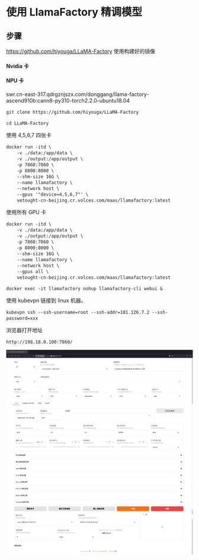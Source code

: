 # 使用 LlamaFactory 精调模型

## 步骤

https://github.com/hiyouga/LLaMA-Factory
使用构建好的镜像

#### Nvidia 卡

#### NPU 卡

swr.cn-east-317.qdrgznjszx.com/donggang/llama-factory-ascend910b:cann8-py310-torch2.2.0-ubuntu18.04

```shell
git clone https://github.com/hiyouga/LLaMA-Factory
```

```shell
cd LLaMA-Factory
```

使用 4,5,6,7 四张卡

```shell
docker run -itd \
    -v ./data:/app/data \
    -v ./output:/app/output \
    -p 7860:7860 \
    -p 8000:8000 \
    --shm-size 16G \
    --name llamafactory \
    --network host \
    --gpus '"device=4,5,6,7"' \
    vetought-cn-beijing.cr.volces.com/maas/llamafactory:latest
```

使用所有 GPU 卡

```shell
docker run -itd \
    -v ./data:/app/data \
    -v ./output:/app/output \
    -p 7860:7860 \
    -p 8000:8000 \
    --shm-size 16G \
    --name llamafactory \
    --network host \
    --gpus all \
    vetought-cn-beijing.cr.volces.com/maas/llamafactory:latest
```

```shell
docker exec -it llamafactory nohup llamafactory-cli webui & 
```

使用 kubevpn 链接到 linux 机器。

```shell
kubevpn ssh --ssh-username=root --ssh-addr=101.126.7.2 --ssh-password=xxx
```

浏览器打开地址

```shell
http://198.18.0.100:7860/
```

![llamafactory.jpg.png](img/llamafactory.jpg.png)